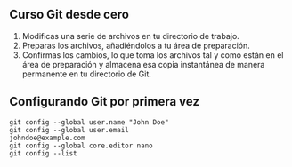 ## Curso Git desde cero
1. Modificas una serie de archivos en tu directorio de trabajo.
2. Preparas los archivos, añadiéndolos a tu área de preparación.
3. Confirmas los cambios, lo que toma los archivos tal y como están en el
área de preparación y almacena esa copia instantánea de manera
permanente en tu directorio de Git.

## Configurando Git por primera vez
```
git config --global user.name "John Doe"
git config --global user.email
johndoe@example.com
git config --global core.editor nano
git config --list
```